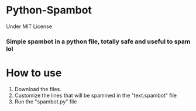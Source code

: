 # Python-Spambot
Under MIT License
### Simple spambot in a python file, totally safe and useful to spam lol

# How to use

1. Download the files.
2. Customize the lines that will be spammed in the "text.spambot" file
3. Run the "spambot.py" file
